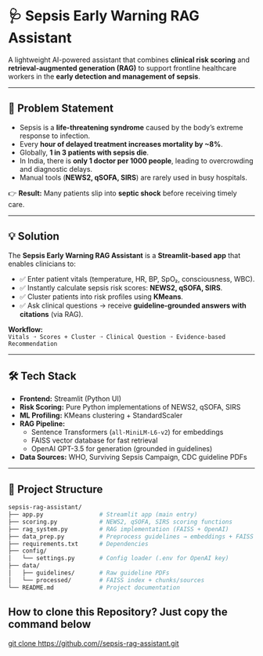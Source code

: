 # 🩺 Sepsis Early Warning RAG Assistant

A lightweight AI-powered assistant that combines **clinical risk scoring** and **retrieval-augmented generation (RAG)** to support frontline healthcare workers in the **early detection and management of sepsis**.

---

## 🚨 Problem Statement

- Sepsis is a **life-threatening syndrome** caused by the body’s extreme response to infection.  
- Every **hour of delayed treatment increases mortality by ~8%**.  
- Globally, **1 in 3 patients with sepsis die**.  
- In India, there is **only 1 doctor per 1000 people**, leading to overcrowding and diagnostic delays.  
- Manual tools (**NEWS2, qSOFA, SIRS**) are rarely used in busy hospitals.  

👉 **Result:** Many patients slip into **septic shock** before receiving timely care.

---

## 💡 Solution

The **Sepsis Early Warning RAG Assistant** is a **Streamlit-based app** that enables clinicians to:

- ✅ Enter patient vitals (temperature, HR, BP, SpO₂, consciousness, WBC).  
- ✅ Instantly calculate sepsis risk scores: **NEWS2, qSOFA, SIRS**.  
- ✅ Cluster patients into risk profiles using **KMeans**.  
- ✅ Ask clinical questions → receive **guideline-grounded answers with citations** (via RAG).  

**Workflow:**  
`Vitals ➝ Scores + Cluster ➝ Clinical Question ➝ Evidence-based Recommendation`

---

## 🛠 Tech Stack

- **Frontend:** Streamlit (Python UI)  
- **Risk Scoring:** Pure Python implementations of NEWS2, qSOFA, SIRS  
- **ML Profiling:** KMeans clustering + StandardScaler  
- **RAG Pipeline:**  
  - Sentence Transformers (`all-MiniLM-L6-v2`) for embeddings  
  - FAISS vector database for fast retrieval  
  - OpenAI GPT-3.5 for generation (grounded in guidelines)  
- **Data Sources:** WHO, Surviving Sepsis Campaign, CDC guideline PDFs  

---

## 📂 Project Structure

```bash
sepsis-rag-assistant/
├── app.py                # Streamlit app (main entry)
├── scoring.py            # NEWS2, qSOFA, SIRS scoring functions
├── rag_system.py         # RAG implementation (FAISS + OpenAI)
├── data_prep.py          # Preprocess guidelines → embeddings + FAISS
├── requirements.txt      # Dependencies
├── config/
│   └── settings.py       # Config loader (.env for OpenAI key)
├── data/
│   ├── guidelines/       # Raw guideline PDFs
│   └── processed/        # FAISS index + chunks/sources
└── README.md             # Project documentation
```
## How to clone this Repository? Just copy the command below

[git clone https://github.com/<your-username>/sepsis-rag-assistant.git](https://github.com/anshagarwxl/Sepsis-Early-Prediction)
